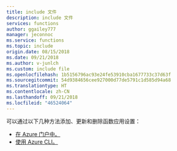 ```yaml
---
title: include 文件
description: include 文件
services: functions
author: ggailey777
manager: jeconnoc
ms.service: functions
ms.topic: include
origin.date: 08/15/2018
ms.date: 09/21/2018
ms.author: v-junlch
ms.custom: include file
ms.openlocfilehash: 1b5156796ac93e24fe53910cba1677733c37d63f
ms.sourcegitcommit: 54d9384656cee927000d77de5791c1d585d94a68
ms.translationtype: HT
ms.contentlocale: zh-CN
ms.lasthandoff: 09/21/2018
ms.locfileid: "46524064"
---
```

可以通过以下几种方法添加、更新和删除函数应用设置：

+ [在 Azure 门户中。](../articles/azure-functions/functions-how-to-use-azure-function-app-settings.md#settings)
+ [使用 Azure CLI。](/cli/functionapp/config/appsettings#az-functionapp-config-appsettings-set)

<!-- ms.date: 09/21/2018 -->